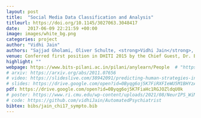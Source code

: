 ```yaml
---
layout: post
title:  "Social Media Data Classification and Analysis"
titleurl: https://doi.org/10.1145/3027063.3048417
date:   2017-06-09 22:21:59 +00:00
image: images/white_bg.png
categories: project
author: "Vidhi Jain"
authors: "Sajjad Gholami, Oliver Schulte, <strong>Vidhi Jain</strong>, Qiang Zhao."
venue: Conferred first position in DHITI 2015 by the Chief Guest, Dr. Bindeshwar Pathak, Founder of Sulabh International
highlight: ""
webpage: https://www.bits-pilani.ac.in/pilani/anylearn/People  # "https://sites.google.com/andrew.cmu.edu/ttp/home"
# arxiv: https://arxiv.org/abs/2011.07656
# video: https://slideslive.com/38942091/predicting-human-strategies-in-simulated-search-and-rescue
# slides: https://drive.google.com/open?id=0Byqg6oj5K7FiRXFIeWU5M1BHYzA
pdf: https://drive.google.com/open?id=0Byqg6oj5K7FiaHc1RGJOZldqU0k
# poster: https://www.ri.cmu.edu/wp-content/uploads/2021/08/NeurIPS_WiML.pdf
# code: https://github.com/vidhiJain/AutomatedPsychiatrist
bibtex: bibs/jain_chi17_sympto.bib
---
```

